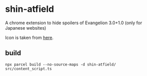 # shin-atfield

A chrome extension to hide spoilers of Evangelion 3.0+1.0 (only for Japanese websites)

Icon is taken from [here](http://commons.nicovideo.jp/material/nc213437).

## build

```
npx parcel build --no-source-maps -d shin-atfield/ src/content_script.ts
```

